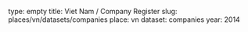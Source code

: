 type: empty
title: Viet Nam / Company Register
slug: places/vn/datasets/companies
place: vn
dataset: companies
year: 2014
